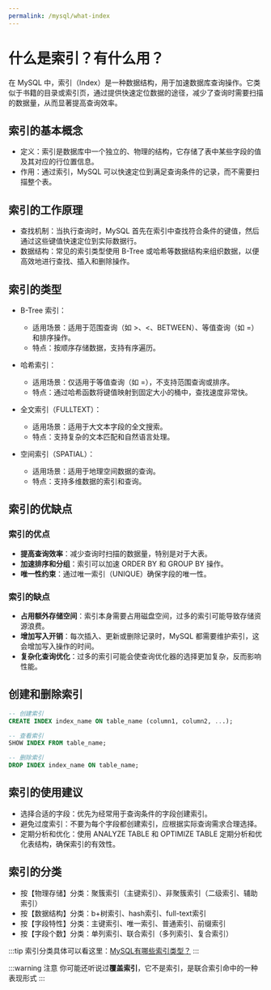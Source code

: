 ```yaml
---
permalink: /mysql/what-index
---
```


# 什么是索引？有什么用？

在 MySQL 中，索引（Index）是一种数据结构，用于加速数据库查询操作。它类似于书籍的目录或索引页，通过提供快速定位数据的途径，减少了查询时需要扫描的数据量，从而显著提高查询效率。

## **索引的基本概念**

- 定义：索引是数据库中一个独立的、物理的结构，它存储了表中某些字段的值及其对应的行位置信息。
- 作用：通过索引，MySQL 可以快速定位到满足查询条件的记录，而不需要扫描整个表。

## **索引的工作原理**

- 查找机制：当执行查询时，MySQL 首先在索引中查找符合条件的键值，然后通过这些键值快速定位到实际数据行。
- 数据结构：常见的索引类型使用 B-Tree 或哈希等数据结构来组织数据，以便高效地进行查找、插入和删除操作。

## **索引的类型**

- B-Tree 索引：
  - 适用场景：适用于范围查询（如 >、<、BETWEEN）、等值查询（如 =）和排序操作。
  - 特点：按顺序存储数据，支持有序遍历。

- 哈希索引：
  - 适用场景：仅适用于等值查询（如 =），不支持范围查询或排序。
  - 特点：通过哈希函数将键值映射到固定大小的桶中，查找速度非常快。

- 全文索引（FULLTEXT）：
  - 适用场景：适用于大文本字段的全文搜索。
  - 特点：支持复杂的文本匹配和自然语言处理。

- 空间索引（SPATIAL）：
  - 适用场景：适用于地理空间数据的查询。
  - 特点：支持多维数据的索引和查询。

## 索引的优缺点

### **索引的优点**

- **提高查询效率**：减少查询时扫描的数据量，特别是对于大表。
- **加速排序和分组**：索引可以加速 ORDER BY 和 GROUP BY 操作。
- **唯一性约束**：通过唯一索引（UNIQUE）确保字段的唯一性。

### **索引的缺点**

- **占用额外存储空间**：索引本身需要占用磁盘空间，过多的索引可能导致存储资源浪费。
- **增加写入开销**：每次插入、更新或删除记录时，MySQL 都需要维护索引，这会增加写入操作的时间。
- **复杂化查询优化**：过多的索引可能会使查询优化器的选择更加复杂，反而影响性能。

## **创建和删除索引**

```sql
-- 创建索引
CREATE INDEX index_name ON table_name (column1, column2, ...);

-- 查看索引
SHOW INDEX FROM table_name;

-- 删除索引
DROP INDEX index_name ON table_name;  
```

## **索引的使用建议**

- 选择合适的字段：优先为经常用于查询条件的字段创建索引。
- 避免过度索引：不要为每个字段都创建索引，应根据实际查询需求合理选择。
- 定期分析和优化：使用 ANALYZE TABLE 和 OPTIMIZE TABLE 定期分析和优化表结构，确保索引的有效性。

## **索引的分类**

- 按【物理存储】分类：聚簇索引（主键索引）、非聚簇索引（二级索引、辅助索引）
- 按【数据结构】分类：b+树索引、hash索引、full-text索引
- 按【字段特性】分类：主键索引、唯一索引、普通索引、前缀索引
- 按【字段个数】分类：单列索引、联合索引（多列索引、复合索引）

:::tip
索引分类具体可以看这里：[MySQL有哪些索引类型？](./MySQL有哪些索引类型？（索引分类）.md)
:::

:::warning 注意
你可能还听说过**覆盖索引**，它不是索引，是联合索引命中的一种表现形式
:::
